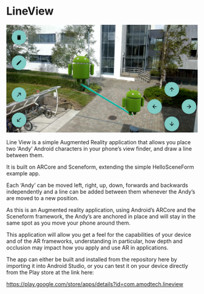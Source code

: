 # LineView

![Screenshot](/screenshots/Screenshot_20190513-145400.png)

Line View is a simple Augmented Reality application that allows you place two ‘Andy’ Android characters in your phone’s view finder, and draw a line between them.

It is built on ARCore and Sceneform, extending the simple HelloSceneForm example app.

Each ‘Andy’ can be moved left, right, up, down, forwards and backwards independently and a line can be added between them whenever the Andy’s are moved to a new position.

As this is an Augmented reality application, using Android’s ARCore and the Sceneform framework, the Andy’s are anchored in place and will stay in the same spot as you move your phone around them.

This application will allow you get a feel for the capabilities of your device and of the AR frameworks, understanding in particular, how depth and occlusion may impact how you apply and use AR in applications.

The app can either be built and installed from the repository here by importing it into Android Studio, or you can test it on your device directly from the Play store at the link here:

https://play.google.com/store/apps/details?id=com.amodtech.lineview


